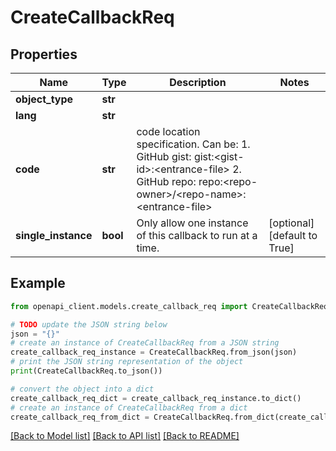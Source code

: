 # CreateCallbackReq


## Properties

Name | Type | Description | Notes
------------ | ------------- | ------------- | -------------
**object_type** | **str** |  | 
**lang** | **str** |  | 
**code** | **str** | code location specification. Can be: 1. GitHub gist: gist:&lt;gist-id&gt;:&lt;entrance-file&gt; 2. GitHub repo: repo:&lt;repo-owner&gt;/&lt;repo-name&gt;:&lt;entrance-file&gt; | 
**single_instance** | **bool** | Only allow one instance of this callback to run at a time. | [optional] [default to True]

## Example

```python
from openapi_client.models.create_callback_req import CreateCallbackReq

# TODO update the JSON string below
json = "{}"
# create an instance of CreateCallbackReq from a JSON string
create_callback_req_instance = CreateCallbackReq.from_json(json)
# print the JSON string representation of the object
print(CreateCallbackReq.to_json())

# convert the object into a dict
create_callback_req_dict = create_callback_req_instance.to_dict()
# create an instance of CreateCallbackReq from a dict
create_callback_req_from_dict = CreateCallbackReq.from_dict(create_callback_req_dict)
```
[[Back to Model list]](../README.md#documentation-for-models) [[Back to API list]](../README.md#documentation-for-api-endpoints) [[Back to README]](../README.md)


